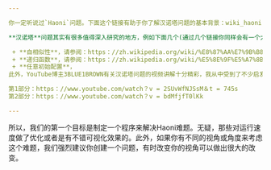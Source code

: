 ```yaml
---

你一定听说过`Haoni`问题。下面这个链接有助于你了解汉诺塔问题的基本背景：wiki_haoni

**汉诺塔**问题其实有很多值得深入研究的地方，例如下面几个(通过几个链接你同样会有一个大致的了解,如果你想深入找本书应该是一个更好的选择)：

 + **自相似性**，请参阅：https：//zh.wikipedia.org/wiki/%E8%87%AA%E7%9B%B8%E4%BC%BC
 + **递归函数**，请参阅：https：//zh.wikipedia.org/wiki/%E5%8E%9F%E5%A7%8B%E9%80%92%E5%BD%92%E5%87%BD
 + **任意初始配置**，
此外，YouTube博主3BLUE1BROWN有关汉诺塔问题的视频讲解十分精彩，我从中受到了不少启发，传送门在下面

第1部分：https：//www.youtube.com/watch？v = 2SUvWfNJSsM＆t = 745s
第2部分：https：//www.youtube.com/watch？v = bdMfjfT0lKk

---
```


所以，我们的第一个目标是制定一个程序来解决Haoni难题。无疑，那些对运行速度做了优化或者是有不错可视化效果的。此外，如果你有不同的视角或角度来考虑这个难题，我们强烈建议你创建一个问题，有时改变你的视角可以做出很大的改变。
